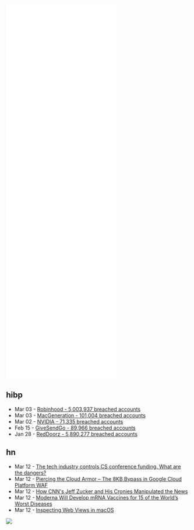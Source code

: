 ![Metrics](https://raw.githubusercontent.com/phixion/phixion/master/metrics.svg)

## hibp

<!--
for https://github.com/phixion/phixion/blob/main/.github/workflows/feeds.yml
-->
<!--START_SECTION:haveibeenpwnd-->
- Mar 03 - [Robinhood - 5,003,937 breached accounts](https://haveibeenpwned.com/PwnedWebsites#Robinhood)
- Mar 03 - [MacGeneration - 101,004 breached accounts](https://haveibeenpwned.com/PwnedWebsites#MacGeneration)
- Mar 02 - [NVIDIA - 71,335 breached accounts](https://haveibeenpwned.com/PwnedWebsites#NVIDIA)
- Feb 15 - [GiveSendGo - 89,966 breached accounts](https://haveibeenpwned.com/PwnedWebsites#GiveSendGo)
- Jan 28 - [RedDoorz - 5,890,277 breached accounts](https://haveibeenpwned.com/PwnedWebsites#RedDoorz)
<!--END_SECTION:haveibeenpwnd-->

## hn

<!--
for https://github.com/phixion/phixion/blob/main/.github/workflows/feeds.yml
-->
<!--START_SECTION:hn-->
- Mar 12 - [The tech industry controls CS conference funding. What are the dangers?](https://freedom-to-tinker.com/2022/03/11/the-tech-industry-controls-cs-conference-funding-what-are-the-dangers/)
- Mar 12 - [Piercing the Cloud Armor – The 8KB Bypass in Google Cloud Platform WAF](https://kloudle.com/blog/piercing-the-cloud-armor-the-8kb-bypass-in-google-cloud-platform-waf)
- Mar 12 - [How CNN's Jeff Zucker and His Cronies Manipulated the News](https://www.rollingstone.com/culture/culture-features/jeff-zucker-cnn-resign-affair-cuomo-trump-1319698/)
- Mar 12 - [Moderna Will Develop mRNA Vaccines for 15 of the World’s Worst Diseases](https://singularityhub.com/2022/03/10/moderna-to-develop-mrna-vaccines-for-15-diseases-that-threaten-global-health/)
- Mar 12 - [Inspecting Web Views in macOS](https://blog.jim-nielsen.com/2022/inspecting-web-views-in-macos/)
<!--END_SECTION:hn-->

<!--
for https://yhype.me
-->
![](https://hit.yhype.me/github/profile?user_id=13013670)
